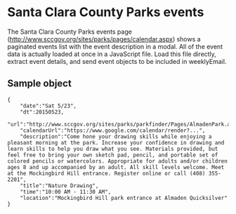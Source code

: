 # Santa Clara County Parks events

The Santa Clara County Parks events page (http://www.sccgov.org/sites/parks/pages/calendar.aspx)
shows a paginated events list with the event description in a modal.  All of the event
data is actually loaded at once in a JavaScript file.  Load this file directly, 
extract event details, and send event objects to be included in weeklyEmail.

## Sample object


    {
        "date":"Sat 5/23",
        "dt":20150523,
        "url":"http://www.sccgov.org/sites/parks/parkfinder/Pages/AlmadenPark.aspx",
        "calendarUrl":"https://www.google.com/calendar/render?...",
        "description":"Come hone your drawing skills while enjoying a pleasant morning at the park. Increase your confidence in drawing and learn skills to help you draw what you see. Materials provided, but feel free to bring your own sketch pad, pencil, and portable set of colored pencils or watercolors. Appropriate for adults and/or children ages 8 and up accompanied by an adult. All skill levels welcome. Meet at the Mockingbird Hill entrance. Register online or call (408) 355-2201",
        "title":"Nature Drawing",
        "time":"10:00 AM - 11:30 AM",
        "location":"Mockingbird Hill park entrance at Almaden Quicksilver"
    }
